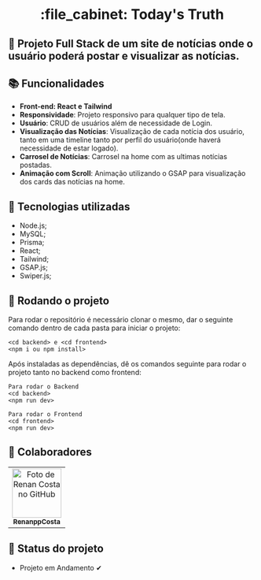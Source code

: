 <h1 align="center">:file_cabinet: Today's Truth</h1>

## :memo: Projeto Full Stack de um site de notícias onde o usuário poderá postar e visualizar as notícias.


## :books: Funcionalidades
* <b>Front-end: React e Tailwind </b>
* <b>Responsividade</b>: Projeto responsivo para qualquer tipo de tela.
* <b>Usuário</b>: CRUD de usuários além de necessidade de Login.
* <b>Visualização das Notícias</b>: Visualização de cada notícia dos usuário, tanto em uma timeline tanto por perfil do usuário(onde haverá necessidade de estar logado).
* <b>Carrosel de Notícias</b>: Carrosel na home com as ultimas notícias postadas.
* <b>Animação com Scroll</b>: Animação utilizando o GSAP para visualização dos cards das notícias na home.

## :wrench: Tecnologias utilizadas
* Node.js;
* MySQL;
* Prisma;
* React;
* Tailwind;
* GSAP.js;
* Swiper.js;

## :rocket: Rodando o projeto
Para rodar o repositório é necessário clonar o mesmo, dar o seguinte comando dentro de cada pasta para iniciar o projeto:
```
<cd backend> e <cd frontend>
<npm i ou npm install>
```
Após instaladas as dependências, dê os comandos seguinte para rodar o projeto tanto no backend como frontend:
```
Para rodar o Backend             
<cd backend>
<npm run dev>

Para rodar o Frontend
<cd frontend>
<npm run dev>
```

## :handshake: Colaboradores
<table>
  <tr>
    <td align="center">
      <a href="https://github.com/RenanppCosta">
        <img src="https://avatars.githubusercontent.com/u/94565505?v=4" width="100px;" alt="Foto de Renan Costa no GitHub"/><br>
        <sub>
          <b>RenanppCosta</b>
        </sub>
      </a>
    </td>
  </tr>
</table>

## :dart: Status do projeto
* Projeto em Andamento ✔
